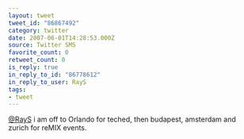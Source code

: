 ```yaml
---
layout: tweet
tweet_id: "86867492"
category: twitter
date: 2007-06-01T14:28:53.000Z
source: Twitter SMS
favorite_count: 0
retweet_count: 0
is_reply: true
in_reply_to_id: "86778612"
in_reply_to_user: RayS
tags:
- tweet
---
```


[@RayS](https://twitter.com/@RayS) i am off to Orlando for teched, then budapest, amsterdam and zurich for reMIX events.
